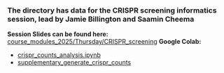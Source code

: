 ### The directory has data for the CRISPR screening informatics session, lead by Jamie Billington and Saamin Cheema

**Session Slides can be found here:** [course_modules_2025/Thursday/CRISPR_screening](https://github.com/WCSCourses/%20/tree/main/course_modules_2025/Thursday/CRISPR_screening)
**Google Colab:** 

- [crispr_counts_analysis.ipynb](https://github.com/WCSCourses/CRISPR_informatics_2025/blob/main/course_modules_2025/Thursday/CRISPR_screening/crispr_counts_analysis.ipynb)
- [supplementary_generate_crispr_counts](https://github.com/WCSCourses/CRISPR_informatics_2025/blob/main/course_modules_2025/Thursday/CRISPR_screening/supplementary_generate_crispr_counts.ipynb)

